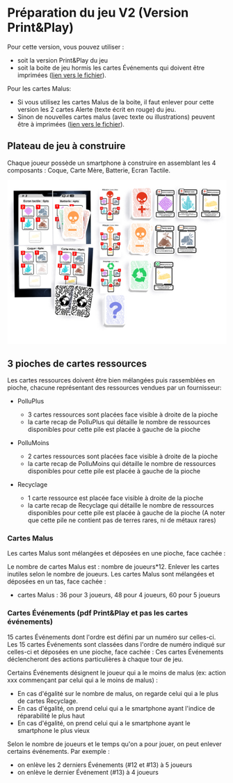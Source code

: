 # Préparation du jeu V2 (Version Print&Play)
Pour cette version, vous pouvez utiliser : 
- soit la version Print&Play du jeu 
- soit la boite de jeu hormis les cartes Événements qui doivent être imprimées ([lien vers le fichier](./PrintAndPlay.md)).

Pour les cartes Malus:
- Si vous utilisez les cartes Malus de la boite, il faut enlever pour cette version les 2 cartes Alerte (texte écrit en rouge) du jeu.
- Sinon de nouvelles cartes malus (avec texte ou illustrations) peuvent être à imprimées ([lien vers le fichier](pdf/pnp/malus.pdf)).

## Plateau de jeu à construire
Chaque joueur possède un smartphone à construire en assemblant les 4 composants : Coque, Carte Mère, Batterie, Ecran Tactile.

![Disposition des cartes et des plateaux](img/materiel.jpeg)

## 3 pioches de cartes ressources
Les cartes ressources doivent être bien mélangées puis rassemblées en pioche, chacune représentant des ressources vendues par un fournisseur:

- PolluPlus
    - 3 cartes ressources sont placées face visible à droite de la pioche
    - la carte recap de PolluPlus qui détaille le nombre de ressources disponibles pour cette pile est placée à gauche de la pioche

- PolluMoins
    - 2 cartes ressources sont placées face visible à droite de la pioche
    - la carte recap de PolluMoins qui détaille le nombre de ressources disponibles pour cette pile est placée à gauche de la pioche

- Recyclage
    - 1 carte ressource est placée face visible à droite de la pioche
    - la carte recap de Recyclage qui détaille le nombre de ressources disponibles pour cette pile est placée à gauche de la pioche (A noter que cette pile ne contient pas de terres rares, ni de métaux rares)

### Cartes Malus
Les cartes Malus sont mélangées et déposées en une pioche, face cachée :

Le nombre de cartes Malus est : nombre de joueurs*12.
Enlever les cartes inutiles selon le nombre de joueurs.
Les cartes Malus sont mélangées et déposées en un tas, face cachée :

- cartes Malus : 36 pour 3 joueurs, 48 pour 4 joueurs, 60 pour 5 joueurs

### Cartes Événements (pdf Print&Play et pas les cartes événements)

15 cartes Événements dont l'ordre est défini par un numéro sur celles-ci.
Les 15 cartes Événements sont classées dans l'ordre de numéro indiqué sur celles-ci et déposées en une pioche, face cachée :
Ces cartes Événements déclencheront des actions particulières à chaque tour de jeu.

Certains Événements désignent le joueur qui a le moins de malus (ex: action xxx commençant par celui qui a le moins de malus) :

- En cas d'égalité sur le nombre de malus, on regarde celui qui a le plus de cartes Recyclage.
- En cas d'égalité, on prend celui qui a le smartphone ayant l'indice de réparabilité le plus haut
- En cas d'égalité, on prend celui qui a le smartphone ayant le smartphone le plus vieux

Selon le nombre de joueurs et le temps qu'on a pour jouer, on peut enlever certains événements. Par exemple :

- on enlève les 2 derniers Événements (#12 et #13) à 5 joueurs
- on enlève le  dernier Événement (#13) à 4 joueurs
